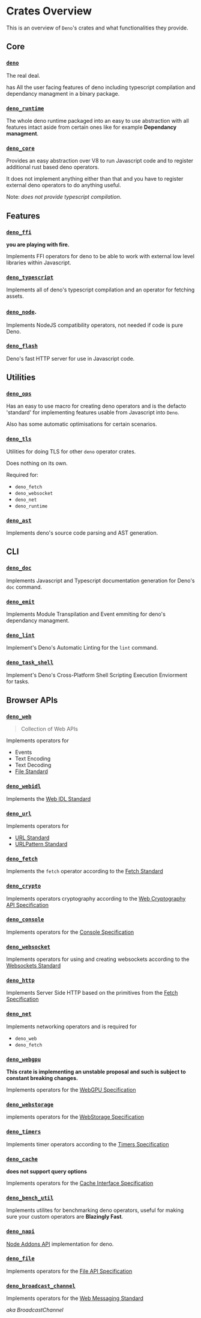 # Crates Overview

This is an overview of `Deno`'s crates and what functionalities they provide.

## Core

### [`deno`](https://crates.io/crates/deno)

The real deal.

has All the user facing features of deno including typescript compilation and
dependancy managment in a binary package.

### [`deno_runtime`](https://crates.io/crates/deno_runtime)

The whole deno runtime packaged into an easy to use abstraction with all
features intact aside from certain ones like for example **Dependancy
managment**.

### [`deno_core`](https://crates.io/crates/deno_core)

Provides an easy abstraction over V8 to run Javascript code and to register
additional rust based deno operators.

It does not implement anything either than that and you have to register
external deno operators to do anything useful.

Note: _does not provide typescript compilation_.

## Features

### [`deno_ffi`](https://crates.io/crates/deno_ffi)

**you are playing with fire.**

Implements FFI operators for deno to be able to work with external low level
libraries within Javascript.

### [`deno_typescript`](https://crates.io/crates/deno_typescript)

Implements all of deno's typescript compilation and an operator for fetching
assets.

### [`deno_node`](https://crates.io/crates/deno_node).

Implements NodeJS compatibility operators, not needed if code is pure Deno.

### [`deno_flash`](https://crates.io/crates/deno_flash)

Deno's fast HTTP server for use in Javascript code.

## Utilities

### [`deno_ops`](https://crates.io/crates/deno_ops)

Has an easy to use macro for creating deno operators and is the defacto
'standard' for implementing features usable from Javascript into `Deno`.

Also has some automatic optimisations for certain scenarios.

### [`deno_tls`](https://crates.io/crates/deno_tls)

Utilities for doing TLS for other `deno` operator crates.

Does nothing on its own.

Required for:

- `deno_fetch`
- `deno_websocket`
- `deno_net`
- `deno_runtime`

### [`deno_ast`](https://crates.io/crates/deno_ast)

Implements deno's source code parsing and AST generation.

## CLI

### [`deno_doc`](https://crates.io/crates/deno_doc)

Implements Javascript and Typescript documentation generation for Deno's `doc`
command.

### [`deno_emit`](https://crates.io/crates/deno_emit)

Implements Module Transpilation and Event emmiting for deno's dependancy
managment.

### [`deno_lint`](https://crates.io/crates/deno_lint)

Implement's Deno's Automatic Linting for the `lint` command.

### [`deno_task_shell`](https://crates.io/crates/deno_task_shell)

Implement's Deno's Cross-Platform Shell Scripting Execution Enviorment for
tasks.

## Browser APIs

### [`deno_web`](https://crates.io/crates/deno_web)

> Collection of Web APIs

Implements operators for

- Events
- Text Encoding
- Text Decoding
- [File Standard](https://w3c.github.io/FileAPI/)

### [`deno_webidl`](https://crates.io/crates/deno_webidl)

Implements the [Web IDL Standard](https://webidl.spec.whatwg.org/)

### [`deno_url`](https://crates.io/crates/deno_url)

Implements operators for

- [URL Standard](https://url.spec.whatwg.org/)
- [URLPattern Standard](https://wicg.github.io/urlpattern/)

### [`deno_fetch`](https://crates.io/crates/deno_fetch)

Implements the `fetch` operator according to the
[Fetch Standard](https://fetch.spec.whatwg.org/)

### [`deno_crypto`](https://crates.io/crates/deno_crypto)

Implements operators cryptography according to the
[Web Cryptography API Specification](https://www.w3.org/TR/WebCryptoAPI/)

### [`deno_console`](https://crates.io/crates/deno_console)

Implements operators for the
[Console Specification](https://console.spec.whatwg.org/)

### [`deno_websocket`](https://crates.io/crates/deno_websocket)

Implements operators for using and creating websockets according to the
[Websockets Standard](https://html.spec.whatwg.org/multipage/web-sockets.html)

### [`deno_http`](https://crates.io/crates/deno_http)

Implements Server Side HTTP based on the primitives from the
[Fetch Specification](https://fetch.spec.whatwg.org/)

### [`deno_net`](https://crates.io/crates/deno_net)

Implements networking operators and is required for

- `deno_web`
- `deno_fetch`

### [`deno_webgpu`](https://crates.io/crates/deno_webgpu)

**This crate is implementing an unstable proposal and such is subject to
constant breaking changes.**

Implements operators for the
[WebGPU Specification](https://gpuweb.github.io/gpuweb/)

### [`deno_webstorage`](https://crates.io/crates/deno_webstorage)

implements operators for the
[WebStorage Specification](https://html.spec.whatwg.org/multipage/webstorage.html)

### [`deno_timers`](https://crates.io/crates/deno_timers)

Implements timer operators according to the
[Timers Specification](https://html.spec.whatwg.org/multipage/timers-and-user-prompts.html#timers)

### [`deno_cache`](https://crates.io/crates/deno_cache)

**does not support query options**

Implements operators for the
[Cache Interface Specification](https://w3c.github.io/ServiceWorker/#cache-interface)

### [`deno_bench_util`](https://crates.io/crates/deno_bench_util)

Implements utilites for benchmarking deno operators, useful for making sure your
custom operators are **Blazingly Fast**.

### [`deno_napi`](https://crates.io/crates/deno_napi)

[Node Addons API](https://nodejs.org/api/n-api.html#node-api) implementation for
deno.

### [`deno_file`](https://crates.io/crates/deno_file)

Implements operators for the
[File API Specification](https://w3c.github.io/FileAPI/)

### [`deno_broadcast_channel`](https://crates.io/crates/deno_broadcast_channel)

Implements operators for the
[Web Messaging Standard](https://html.spec.whatwg.org/multipage/web-messaging.html)

_aka BroadcastChannel_

